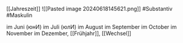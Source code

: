 [[Jahreszeit]]
![[Pasted image 20240618145621.png]]
#Substantiv #Maskulin  


im Juni (юнИ)
im Juli (юлИ)
im August
im September
im October
im November
im Dezember, [[Frühjahr]], [[Wechsel]]